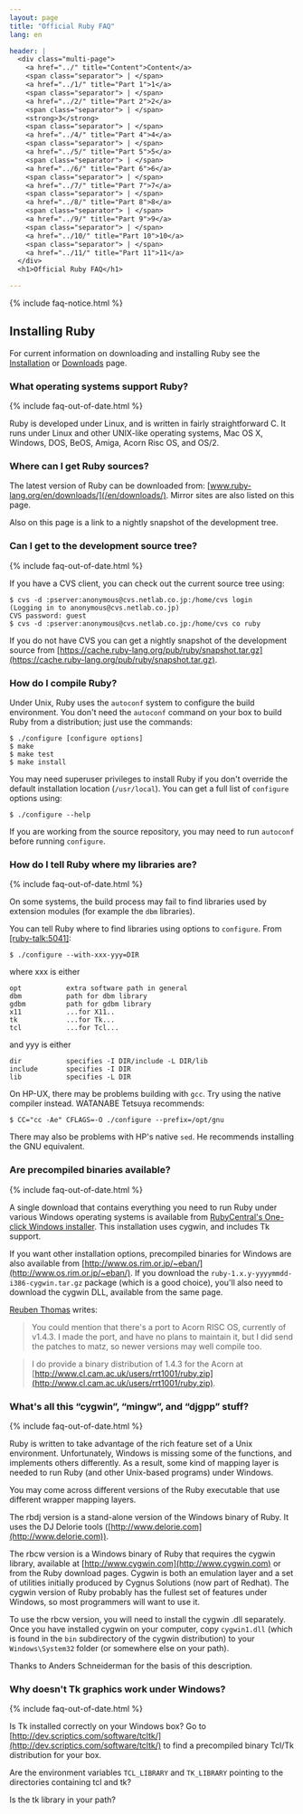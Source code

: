 ```yaml
---
layout: page
title: "Official Ruby FAQ"
lang: en

header: |
  <div class="multi-page">
    <a href="../" title="Content">Content</a>
    <span class="separator"> | </span>
    <a href="../1/" title="Part 1">1</a>
    <span class="separator"> | </span>
    <a href="../2/" title="Part 2">2</a>
    <span class="separator"> | </span>
    <strong>3</strong>
    <span class="separator"> | </span>
    <a href="../4/" title="Part 4">4</a>
    <span class="separator"> | </span>
    <a href="../5/" title="Part 5">5</a>
    <span class="separator"> | </span>
    <a href="../6/" title="Part 6">6</a>
    <span class="separator"> | </span>
    <a href="../7/" title="Part 7">7</a>
    <span class="separator"> | </span>
    <a href="../8/" title="Part 8">8</a>
    <span class="separator"> | </span>
    <a href="../9/" title="Part 9">9</a>
    <span class="separator"> | </span>
    <a href="../10/" title="Part 10">10</a>
    <span class="separator"> | </span>
    <a href="../11/" title="Part 11">11</a>
  </div>
  <h1>Official Ruby FAQ</h1>

---
```


{% include faq-notice.html %}

## Installing Ruby

For current information on downloading and installing Ruby
see the [Installation](/en/documentation/installation/)
or [Downloads](/en/downloads/) page.

### What operating systems support Ruby?

{% include faq-out-of-date.html %}

Ruby is developed under Linux, and is written in fairly straightforward C.
It runs under Linux and other UNIX-like operating systems, Mac OS X,
Windows, DOS, BeOS, Amiga, Acorn Risc OS, and OS/2.

### Where can I get Ruby sources?

The latest version of Ruby can be downloaded from:
[www.ruby-lang.org/en/downloads/](/en/downloads/).
Mirror sites are also listed on this page.

Also on this page is a link to a nightly snapshot of the development tree.

### Can I get to the development source tree?

{% include faq-out-of-date.html %}

If you have a CVS client, you can check out the current source tree using:

~~~
$ cvs -d :pserver:anonymous@cvs.netlab.co.jp:/home/cvs login
(Logging in to anonymous@cvs.netlab.co.jp)
CVS password: guest
$ cvs -d :pserver:anonymous@cvs.netlab.co.jp:/home/cvs co ruby
~~~

If you do not have CVS you can get a nightly snapshot of the development
source from
[https://cache.ruby-lang.org/pub/ruby/snapshot.tar.gz](https://cache.ruby-lang.org/pub/ruby/snapshot.tar.gz).

### How do I compile Ruby?

Under Unix, Ruby uses the `autoconf` system to configure the build
environment. You don't need the `autoconf` command on your box to build Ruby
from a distribution; just use the commands:

~~~
$ ./configure [configure options]
$ make
$ make test
$ make install
~~~

You may need superuser privileges to install Ruby if you don't override the
default installation location (`/usr/local`). You can get a full list of
`configure` options using:

~~~
$ ./configure --help
~~~

If you are working from the source repository, you may need to run
`autoconf` before running `configure`.

### How do I tell Ruby where my libraries are?

{% include faq-out-of-date.html %}

On some systems, the build process may fail to find libraries used by
extension modules (for example the `dbm` libraries).

You can tell Ruby where to find libraries using options to `configure`.
From [\[ruby-talk:5041\]][ruby-talk:5041]:

~~~
$ ./configure --with-xxx-yyy=DIR
~~~

where xxx is either

~~~
opt           extra software path in general
dbm           path for dbm library
gdbm          path for gdbm library
x11           ...for X11..
tk            ...for Tk...
tcl           ...for Tcl...
~~~

and yyy is either

~~~
dir           specifies -I DIR/include -L DIR/lib
include       specifies -I DIR
lib           specifies -L DIR
~~~

On HP-UX, there may be problems building with `gcc`. Try using the native
compiler instead. WATANABE Tetsuya recommends:

~~~
$ CC="cc -Ae" CFLAGS=-O ./configure --prefix=/opt/gnu
~~~

There may also be problems with HP's native `sed`.
He recommends installing the GNU equivalent.

[ruby-talk:5041]: http://blade.nagaokaut.ac.jp/cgi-bin/scat.rb/ruby/ruby-talk/5401

### Are precompiled binaries available?

{% include faq-out-of-date.html %}

A single download that contains everything you need to run Ruby under various
Windows operating systems is available from
[RubyCentral's One-click Windows installer](http://www.rubycentral.com/downloads/ruby-install.html).
This installation uses cygwin, and includes Tk support.

If you want other installation options, precompiled binaries for Windows are
also available from
[http://www.os.rim.or.jp/~eban/](http://www.os.rim.or.jp/~eban/).
If you download the `ruby-1.x.y-yyyymmdd-i386-cygwin.tar.gz` package
(which is a good choice), you'll also need to download the cygwin DLL,
available from the same page.

[Reuben Thomas](mailto:Reuben.Thomas@cl.cam.ac.uk) writes:

> You could mention that there's a port to Acorn RISC OS, currently of v1.4.3.
> I made the port, and have no plans to maintain it, but I did send the
> patches to matz, so newer versions may well compile too.

> I do provide a binary distribution of 1.4.3 for the Acorn at
> [http://www.cl.cam.ac.uk/users/rrt1001/ruby.zip](http://www.cl.cam.ac.uk/users/rrt1001/ruby.zip).

### What's all this “cygwin”, “mingw”, and “djgpp” stuff?

{% include faq-out-of-date.html %}

Ruby is written to take advantage of the rich feature set of a Unix
environment. Unfortunately, Windows is missing some of the functions, and
implements others differently. As a result, some kind of mapping layer is
needed to run Ruby (and other Unix-based programs) under Windows.

You may come across different versions of the Ruby executable that use
different wrapper mapping layers.

The rbdj version is a stand-alone version of the Windows binary of Ruby.
It uses the DJ Delorie tools
([http://www.delorie.com](http://www.delorie.com)).

The rbcw version is a Windows binary of Ruby that requires the cygwin library,
available at [http://www.cygwin.com](http://www.cygwin.com) or from the
Ruby download pages. Cygwin is both an emulation layer and a set of
utilities initially produced by Cygnus Solutions (now part of Redhat).
The cygwin version of Ruby probably has the fullest set of features under
Windows, so most programmers will want to use it.

To use the rbcw version, you will need to install the cygwin .dll separately.
Once you have installed cygwin on your computer, copy `cygwin1.dll` (which
is found in the `bin` subdirectory of the cygwin distribution) to your
`Windows\System32` folder (or somewhere else on your path).

Thanks to Anders Schneiderman for the basis of this description.

### Why doesn't Tk graphics work under Windows?

{% include faq-out-of-date.html %}

Is Tk installed correctly on your Windows box? Go to
[http://dev.scriptics.com/software/tcltk/](http://dev.scriptics.com/software/tcltk/)
to find a precompiled binary Tcl/Tk distribution for your box.

Are the environment variables `TCL_LIBRARY` and `TK_LIBRARY` pointing to the
directories containing tcl and tk?

Is the tk library in your path?
